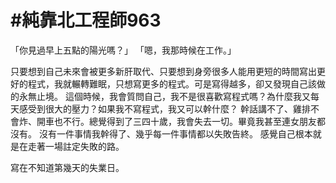 # #純靠北工程師963



「你見過早上五點的陽光嗎？」
「嗯，我那時候在工作。」

只要想到自己未來會被更多新肝取代、只要想到身旁很多人能用更短的時間寫出更好的程式，我就輾轉難眠，只想寫更多的程式。可是寫得越多，卻又發現自己該做的永無止境。
這個時候，我會質問自己，我不是很喜歡寫程式嗎？為什麼我又每天感受到很大的壓力？如果我不寫程式，我又可以幹什麼？
幹話講不了、雞排不會炸、開車也不行。總覺得到了三四十歲，我會失去一切。畢竟我甚至連女朋友都沒有。
沒有一件事情我幹得了、幾乎每一件事情都以失敗告終。
感覺自己根本就是在走著一場註定失敗的路。

寫在不知道第幾天的失業日。
